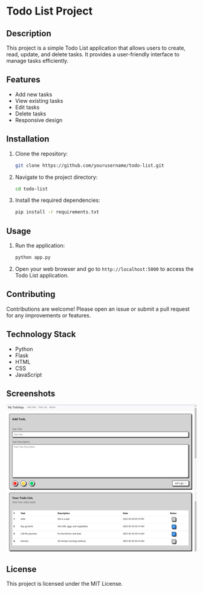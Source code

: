# Todo List Project

## Description
This project is a simple Todo List application that allows users to create, read, update, and delete tasks. It provides a user-friendly interface to manage tasks efficiently.

## Features
- Add new tasks
- View existing tasks
- Edit tasks
- Delete tasks
- Responsive design

## Installation
1. Clone the repository:
   ```bash
   git clone https://github.com/yourusername/todo-list.git
   ```
2. Navigate to the project directory:
   ```bash
   cd todo-list
   ```
3. Install the required dependencies:
   ```bash
   pip install -r requirements.txt
   ```

## Usage
1. Run the application:
   ```bash
   python app.py
   ```
2. Open your web browser and go to `http://localhost:5000` to access the Todo List application.

## Contributing
Contributions are welcome! Please open an issue or submit a pull request for any improvements or features.

## Technology Stack
- Python
- Flask
- HTML
- CSS
- JavaScript

## Screenshots
![Add Todo](static\ss1.png)
![Todo List](static\ss2.png)

## License
This project is licensed under the MIT License.
